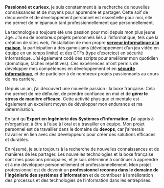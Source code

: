 **Passionné et curieux**, je suis constamment à la recherche de nouvelles connaissances et de moyens pour apprendre et partager. Cette soif de découverte et de développement personnel est essentielle pour moi, elle me permet de m'épanouir tant professionnellement que personnellement.

La technologie a toujours été une passion pour moi depuis mon plus jeune âge. J’ai eu de nombreux projets personnels liés à l’informatique, tels que la création de sites web, l’installation de mon propre **[serveur informatique à la maison](/realisations/homelab)**, la participation à des game-jams (développement d’un jeu vidéo en équipe en un temps limité) et des CTFs (type d’exercice) en sécurité informatique. J’ai également codé des scripts pour améliorer mon quotidien (domotique, tâches répétitives). Ces expériences m’ont permis de développer mes compétences en développement et en **[sécurité informatique](/competences/secu)**, et de participer à de nombreux projets passionnants au cours de ma carrière.

Depuis un an, j’ai découvert une nouvelle passion : la boxe française. Cela me permet de me défouler, de prendre confiance en moi et de **gérer le stress de manière efficace**. Cette activité physique et mentale est également un excellent moyen de développer mon endurance et ma détermination.

En tant qu’**Expert en Ingénierie des Systèmes d’Information**, j’ai appris à m’organiser, à être à l’aise à l’oral et à travailler en équipe. Mon projet personnel est de travailler dans le domaine du **devops**, car j’aimerais travailler en lien avec des développeurs pour créer des solutions efficaces et durables.

En résumé, je suis toujours à la recherche de nouvelles connaissances et de manières de les partager. Les nouvelles technologies et la boxe française sont mes passions principales, et je suis déterminé à continuer à apprendre et à me développer personnellement et professionnellement. Mon projet professionnel est de devenir un **professionnel reconnu dans le domaine de l’ingénierie des systèmes d’information** et de contribuer à l’amélioration des processus et des technologies de l’information dans les entreprises.